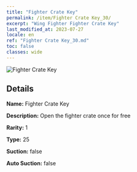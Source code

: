 ```yaml
---
title: "Fighter Crate Key"
permalink: /item/Fighter Crate Key_30/
excerpt: "Wing Fighter Fighter Crate Key"
last_modified_at: 2023-07-27
locale: en
ref: "Fighter Crate Key_30.md"
toc: false
classes: wide
---
```



 ![Fighter Crate Key](/images/item/Fighter_Crate_Key_p.png)



## Details

 **Name:** Fighter Crate Key 

 **Description:** Open the fighter crate once for free

 **Rarity:** 1 

 **Type:** 25 

 **Suction:** false 

 **Auto Suction:** false 



